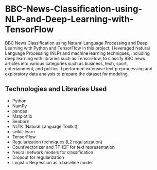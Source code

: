 # BBC-News-Classification-using-NLP-and-Deep-Learning-with-TensorFlow
BBC News Classification using Natural Language Processing and Deep Learning with Python and TensorFlow
In this project, I leveraged Natural Language Processing (NLP) and machine learning techniques, including deep learning with libraries such as TensorFlow, to classify BBC news articles into various categories such as business, tech, sport, entertainment, and politics. I performed extensive text preprocessing and exploratory data analysis to prepare the dataset for modeling.
## Technologies and Libraries Used

- Python
- NumPy
- pandas
- Matplotlib
- Seaborn
- NLTK (Natural Language Toolkit)
- scikit-learn
- TensorFlow
- Regularization techniques (L2 regularization)
- CountVectorizer and TF-IDF for text representation
- Neural network models for classification
- Dropout for regularization
- Logistic Regression as a baseline model

  
